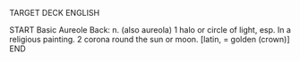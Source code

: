 TARGET DECK
ENGLISH

START
Basic
Aureole
Back: n. (also aureola) 1 halo or circle of light, esp. In a religious painting. 2 corona round the sun or moon. [latin, = golden (crown)]
END
